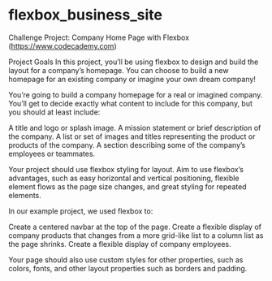 # flexbox_business_site
Challenge Project: Company Home Page with Flexbox
(https://www.codecademy.com)

Project Goals
In this project, you’ll be using flexbox to design and build the layout for a company’s homepage. You can choose to build a new homepage for an existing company or imagine your own dream company!​

You’re going to build a company homepage for a real or imagined company. You’ll get to decide exactly what content to include for this company, but you should at least include:

A title and logo or splash image.
A mission statement or brief description of the company.
A list or set of images and titles representing the product or products of the company.
A section describing some of the company’s employees or teammates.

Your project should use flexbox styling for layout. Aim to use flexbox’s advantages, such as easy horizontal and vertical positioning, flexible element flows as the page size changes, and great styling for repeated elements.

In our example project, we used flexbox to:

Create a centered navbar at the top of the page.
Create a flexible display of company products that changes from a more grid-like list to a column list as the page shrinks.
Create a flexible display of company employees.

Your page should also use custom styles for other properties, such as colors, fonts, and other layout properties such as borders and padding.

